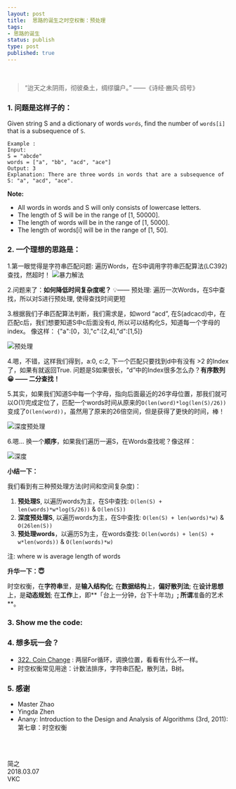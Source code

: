 ```yaml
--- 
layout: post
title:  思路的诞生之时空权衡：预处理
tags:
- 思路的诞生
status: publish
type: post
published: true
---
```


<br>


>  “迨天之未阴雨，彻彼桑土，绸缪牖户。” ——《诗经·豳风·鸱号》

### 1. 问题是这样子的：

Given string S and a dictionary of words `words`, find the number of `words[i]` that is a subsequence of `S`.

```
Example :
Input:
S = "abcde"
words = ["a", "bb", "acd", "ace"]
Output: 3
Explanation: There are three words in words that are a subsequence of S: "a", "acd", "ace".
```

**Note:**
- All words in words and S will only consists of lowercase letters.
- The length of S will be in the range of [1, 50000].
- The length of words will be in the range of [1, 5000].
- The length of words[i] will be in the range of [1, 50].

### 2. 一个理想的思路是：

1.第一眼觉得是字符串匹配问题: 遍历Words，在S中调用字符串匹配算法(LC392)查找，然超时！
![暴力解法](https://i.imgur.com/qZLd7y4.gif)

2.问题来了：**如何降低时间复杂度呢？**
💡—— 预处理: 遍历一次Words，在S中查找，所以对S进行预处理, 使得查找时间更短

3.根据我们子串匹配算法判断，我们需求是，如word “acd”, 在S(adcacd)中，在匹配c后，我们想要知道S中c后面没有d, 所以可以结构化S，知道每一个字母的index。 像这样： {"a":[0，3],"c":[2,4],"d":[1,5]}

![预处理](https://i.imgur.com/4OOJre9.gif)

4.嗯，不错，这样我们得到，a:0, c:2, 下一个匹配只要找到d中有没有 >2 的Index了，如果有就返回True. 问题是S如果很长，“d”中的Index很多怎么办？**有序数列😀 —— 二分查找！**

5.其实，如果我们知道S中每一个字母，指向后面最近的26字母位置，那我们就可以O(1)完成定位了，匹配一个words时间从原来的`O(len(word)*log(len(S)/26)) ` 变成了`O(len(word))`，虽然用了原来的26倍空间，但是获得了更快的时间，棒！

![深度预处理](https://i.imgur.com/ca4iDze.gif)

6.嗯... 换一个**顺序**，如果我们遍历一遍S，在Words查找呢？像这样：

![深度](https://i.imgur.com/NZadrTV.gif)

**小结一下：**

我们看到有三种预处理方法(时间和空间复杂度)：

1. **预处理S**, 以遍历words为主，在S中查找: `O(len(S) + len(words)*w*log(S/26))` & `O(len(S)) `
2. **深度预处理S**, 以遍历words为主，在S中查找: `O(len(S) + len(words)*w)` & `O(26len(S))`
3. **预处理words**，以遍历S为主，在words查找: `O(len(words) + len(S) + w*len(words))` & `O(len(words)*w)`

注: where w is average length of words



**升华一下：😇**

时空权衡，在**字符串**里，是**输入结构化**; 在**数据结构**上，**偏好散列法**; 在**设计思想**上，是**动态规划**; 在**工作**上，即**「台上一分钟，台下十年功」**; 所谓**准备的艺术**。

### 3. Show me the code:
<script src="https://gist.github.com/WillWang-X/93abbc71bd3fa09ea8425531044fff9b.js"></script>
### 4. 想多玩一会？
- [322. Coin Change](https://leetcode.com/problems/coin-change/description/) : 两层For循环，调换位置，看看有什么不一样。
- 时空权衡常见用途：计数法排序，字符串匹配，散列法，B树。

### 5. 感谢
- Master Zhao 
- Yingda Zhen 
- Anany: Introduction to the Design and Analysis of Algorithms (3rd, 2011): 第七章：时空权衡



<br>
<br>

简之           
2018.03.07           
VKC
